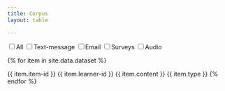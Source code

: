 ```yaml
---
title: Corpus
layout: table

---
```



<div class="container">
  <div class="dataTables_wrapper container-fluid dt-bootstrap4 no-footer">
    <div class="row">
      <div class="col-sm-12">
        <input onchange="filterme()" type="checkbox" name="type" value="text-message|email|survey-message|audio">All
        <input onchange="filterme()" type="checkbox" name="type" value="text-message">Text-message
        <input onchange="filterme()" type="checkbox" name="type" value="email">Email
        <input onchange="filterme()" type="checkbox" name="type" value="survey-message">Surveys
        <input onchange="filterme()" type="checkbox" name="type" value="audio">Audio
      </div>
    </div>
  </div>
</div>



{% for item in site.data.dataset %}

<tr>

<td> {{ item.item-id }}</td>
<td> {{ item.learner-id }}</td>
<td> {{ item.content }}</td>
<td> {{ item.type }}</td>
</tr>
{% endfor %}
